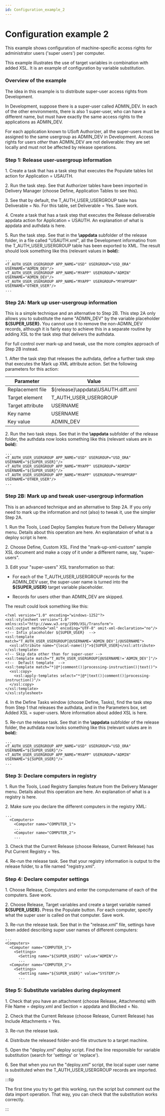 ```yaml
---
id: Configuration_example_2
---
```


# Configuration example 2

This example shows configuration of machine-specific access rights for administrator users ('super users') per computer.

This example illustrates the use of target variables in combination with added XSL. It is an example of configuration by variable substitution.

### Overview of the example

The idea in this example is to distribute super-user access rights from Development.

In Development, suppose there is a super-user called ADMIN_DEV. In each of the other environments, there is also 1 super-user, who can have a different name, but must have exactly the same access rights to the applications as ADMIN_DEV.

For each application known to USoft Authorizer, all the super-users must be assigned to the same usergroup as ADMIN_DEV in Development. Access rights for users *other* than ADMIN_DEV are not deliverable: they are set locally and must not be affected by release operations.

### Step 1: Release user-usergroup information

1. Create a task that has a task step that executes the Populate tables list action for Application = USAUTH.

2. Run the task step. See that Authorizer tables have been imported in Delivery Manager (choose Define, Application Tables to see this).

3. See that by default, the T_AUTH_USER_USERGROUP table has Deliverable = No. For this table, set Deliverable = Yes. Save work.

4. Create a task that has a task step that executes the Release deliverable appdata action for Application = USAUTH. An explanation of what is appdata and authdata is here.

5. Run the task step. See that in the **\\appdata** subfolder of the release folder, in a file called "USAUTH.xml", all the Development informatino from the T_AUTH_USER_USERGROUP table has been exported to XML. The result should look something like this (relevant values in **bold**): 

```
...
<T_AUTH_USER_USERGROUP APP_NAME="USD" USERGROUP="USD_ORA" USERNAME="ADMIN_DEV"/>
<T_AUTH_USER_USERGROUP APP_NAME="MYAPP" USERGROUP="ADMIN" USERNAME="ADMIN_DEV"/>
<T_AUTH_USER_USERGROUP APP_NAME="MYAPP" USERGROUP="MYAPPGRP" USERNAME="OTHER_USER"/>
...

```

### Step 2A: Mark up user-usergroup information

This is a simple technique and an alternative to Step 2B. This step 2A only allows you to substitute the name "ADMIN_DEV" by the variable placeholder **${SUPER_USER}.** You cannot use it to remove the non-ADMIN_DEV records, although it is fairly easy to achieve this in a separate routine by adding XSL to the task step that delivers the authdata.

For full control over mark-up and tweak, use the more complex approach of Step 2B instead.

1. After the task step that releases the authdata, define a further task step that executes the Mark up XML attribute action. Set the following parameters for this action:

|**Parameter**|**Value**|
|--------|--------|
|Replacement file|${release}\\appdata\\USAUTH.diff.xml|
|Target element|T_AUTH_USER_USERGROUP|
|Target attribute|USERNAME|
|Key name|USERNAME|
|Key value|ADMIN_DEV|



2. Run the two task steps. See that in the **\\appdata** subfolder of the release folder, the authdata now looks something like this (relevant values are in **bold**): 

```
...
<T_AUTH_USER_USERGROUP APP_NAME="USD" USERGROUP="USD_ORA" USERNAME="${SUPER_USER}"/>
<T_AUTH_USER_USERGROUP APP_NAME="MYAPP" USERGROUP="ADMIN" USERNAME="${SUPER_USER}"/>
<T_AUTH_USER_USERGROUP APP_NAME="MYAPP" USERGROUP="MYAPPGRP" USERNAME="OTHER_USER"/>
...

```

### Step 2B: Mark up and tweak user-usergroup information

This is an advanced technique and an alternative to Step 2A. If you only need to mark up the information and not (also) to tweak it, use the simpler Step 2A.

1. Run the Tools, Load Deploy Samples feature from the Delivery Manager menu. Details about this operation are here. An explanataion of what is a deploy script is here.

2. Choose Define, Custom XSL. Find the "mark-up-xml-custom" sample XSL document and make a copy of it under a different name, say, "super-users".

3. Edit your "super-users" XSL transformation so that:

- For each of the T_AUTH_USER_USERGROUP records for the ADMIN_DEV user, the super-user name is turned into the **${SUPER_USER}** target variable placeholder.

- Records for users other than ADMIN_DEV are skipped.

The result could look something like this:

```language-xml
<?xml version="1.0" encoding="windows-1252"?>
<xsl:stylesheet version="1.0" xmlns:xsl="http://www.w3.org/1999/XSL/Transform">
<xsl:output method="xml" encoding="UTF-8" omit-xml-declaration="no"/>
<!-- Infix placeholder ${SUPER_USER}  -->
<xsl:template match="T_AUTH_USER_USERGROUP[@USERNAME='ADMIN_DEV']/@USERNAME">
  <xsl:attribute name="{local-name()}">${SUPER_USER}</xsl:attribute>
</xsl:template>
<!-- Skip data other than for super-user -->
<xsl:template match="T_AUTH_USER_USERGROUP[@USERNAME!='ADMIN_DEV']"/>
<!--  Default template  -->
<xsl:template match="*|@*|comment()|processing-instruction()|text()">
  <xsl:copy>
    <xsl:apply-templates select="*|@*|text()|comment()|processing-instruction()"/>
  </xsl:copy>
</xsl:template>
</xsl:stylesheet>

```

4. In the Define Tasks window (choose Define, Tasks), find the task step from Step 1 that releases the authdata, and in the Parameters box, set Added XSL = super-users. More information about added XSL is here.

5. Re-run the release task. See that in the **\\appdata** subfolder of the release folder, the authdata now looks something like this (relevant values are in **bold**): 

```
...
<T_AUTH_USER_USERGROUP APP_NAME="USD" USERGROUP="USD_ORA" USERNAME="${SUPER_USER}"/>
<T_AUTH_USER_USERGROUP APP_NAME="MYAPP" USERGROUP="ADMIN" USERNAME="${SUPER_USER}"/>
...

```

### Step 3: Declare computers in registry

1. Run the Tools, Load Registry Samples feature from the Delivery Manager menu. Details about this operation are here. An explanation of what is a registry is here.

2. Make sure you declare the different computers in the registry XML:

```
...
  <Computers>
    <Computer name="COMPUTER_1">
    ...
    <Computer name="COMPUTER_2">
    ...

```

3. Check that the Current Release (choose Release, Current Release) has Put Current Registry = Yes.

4. Re-run the release task. See that your registry information is output to the release folder, to a file named "registry.xml".

### Step 4: Declare computer settings

1. Choose Release, Computers and enter the computername of each of the computers. Save work.

2. Choose Release, Target variables and create a target variable named **${SUPER_USER}.** Press the Populate button. For each computer, specify what the super user is called on that computer. Save work.

3. Re-run the release task. See that in the "release.xml" file, settings have been added describing super user names of different computers:

```
...
<Computers>
  <Computer name="COMPUTER_1">
    <Settings>
      <Setting name="${SUPER_USER}" value="ADMIN"/>
      ...
  <Computer name="COMPUTER_2">
    <Settings>
      <Setting name="${SUPER_USER}" value="SYSTEM"/>
      ...

```

### Step 5: Substitute variables during deployment

1. Check that you have an attachment (choose Release, Attachments) with File Name = deploy.xml and Section = appdata and Blocked = No.

2. Check that the Current Release (choose Release, Current Release) has Include Attachments = Yes.

3. Re-run the release task.

4. Distribute the released folder-and-file structure to a target machine.

5. Open the "deploy.xml" deploy script. Find the line responsible for variable substitution (search for 'settings' or 'replace').

6. See that when you run the "deploy.xml" script, the local super user name is substituted when the T_AUTH_USER_USERGROUP records are imported.


:::tip

The first time you try to get this working, run the script but comment out the data import operation. That way, you can check that the substitution works correctly.

:::

 

 
